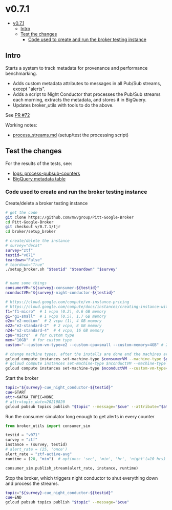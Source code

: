 # v0.7.1<a name="v071"></a>

<!-- mdformat-toc start --slug=github --maxlevel=6 --minlevel=1 -->

- [v0.7.1](#v071)
  - [Intro](#intro)
  - [Test the changes](#test-the-changes)
    - [Code used to create and run the broker testing instance](#code-used-to-create-and-run-the-broker-testing-instance)

<!-- mdformat-toc end -->

## Intro<a name="intro"></a>

Starts a system to track metadata for provenance and performance benchmarking.

- Adds custom metadata attributes to messages in all Pub/Sub streams, except "alerts".
- Adds a script to Night Conductor that processes the Pub/Sub streams each morning,
  extracts the metadata, and stores it in BigQuery.
- Updates broker_utils with tools to do the above.

See [PR #72](https://github.com/mwvgroup/Pitt-Google-Broker/pull/72)

Working notes:

- [process_streams.md](process_streams.md) (setup/test the processing script)

## Test the changes<a name="test-the-changes"></a>

For the results of the tests, see:

- [logs: process-pubsub-counters](https://console.cloud.google.com/logs/query;query=logName%3D%22projects%2Fardent-cycling-243415%2Flogs%2Fprocess-pubsub-counters%22;timeRange=P7D;cursorTimestamp=2021-08-23T03:06:56.058162537Z?project=ardent-cycling-243415)
- [BigQuery metadata table](https://console.cloud.google.com/bigquery?project=ardent-cycling-243415&d=ztf_alerts_v071&p=ardent-cycling-243415&t=metadata&page=table&ws=!1m5!1m4!4m3!1sardent-cycling-243415!2sztf_alerts_v071!3smetadata)

### Code used to create and run the broker testing instance<a name="code-used-to-create-and-run-the-broker-testing-instance"></a>

Create/delete a broker testing instance

```bash
# get the code
git clone https://github.com/mwvgroup/Pitt-Google-Broker
cd Pitt-Google-Broker
git checkout v/0.7.1/tjr
cd broker/setup_broker

# create/delete the instance
# survey="decat"
survey="ztf"
testid="v071"
teardown="False"
# teardown="True"
./setup_broker.sh "$testid" "$teardown" "$survey"


# name some things
consumerVM="${survey}-consumer-${testid}"
nconductVM="${survey}-night-conductor-${testid}"

# https://cloud.google.com/compute/vm-instance-pricing
# https://cloud.google.com/compute/docs/instances/creating-instance-with-custom-machine-type#e2_shared-core_custom_machine_types
f1="f1-micro"  # 1 vcpu (0.2), 0.6 GB memory
g1="g1-small"  # 1 vcpu (0.5), 1.7 GB memory
e2m="e2-medium"  # 2 vcpu (1), 4 GB memory
e22="e2-standard-2"  # 2 vcpu, 8 GB memory
n24="n2-standard-4"  # 4 vcpu, 16 GB memory
cpu="micro"  # for custom type
mem="10GB"  # for custom type
custom="--custom-vm-type=e2 --custom-cpu=small --custom-memory=4GB" # 2 vcpu (0.5), 4 GB memory

# change machine types. after the installs are done and the machines are off
gcloud compute instances set-machine-type $consumerVM --machine-type $g1
# gcloud compute instances set-machine-type $nconductVM --machine-type $e22
gcloud compute instances set-machine-type $nconductVM --custom-vm-type=e2 --custom-cpu=small --custom-memory=4GB
```

Start the broker

```bash
topic="${survey}-cue_night_conductor-${testid}"
cue=START
attr=KAFKA_TOPIC=NONE
# attr=topic_date=20210820
gcloud pubsub topics publish "$topic" --message="$cue" --attribute="$attr"
```

Run the consumer simulator long enough to get alerts in every counter

```python
from broker_utils import consumer_sim

testid = "v071"
survey = "ztf"
instance = (survey, testid)
# alert_rate = (25, 'once')
alert_rate = "ztf-active-avg"
runtime = (20, "min")  # options: 'sec', 'min', 'hr', 'night'(=10 hrs)

consumer_sim.publish_stream(alert_rate, instance, runtime)
```

Stop the broker, which triggers night conductor to shut everything down and process the
streams.

```bash
topic="${survey}-cue_night_conductor-${testid}"
cue=END
gcloud pubsub topics publish "$topic" --message="$cue"
```
